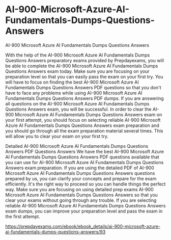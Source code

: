 # AI-900-Microsoft-Azure-AI-Fundamentals-Dumps-Questions-Answers
AI-900 Microsoft Azure AI Fundamentals Dumps Questions Answers

With the help of the AI-900 Microsoft Azure AI Fundamentals Dumps Questions Answers preparatory exams provided by Prepdayexams, you will be able to complete the AI-900 Microsoft Azure AI Fundamentals Dumps Questions Answers exam today. Make sure you are focusing on your preparation level so that you can easily pass the exam on your first try. You will have to focus on finding the best AI-900 Microsoft Azure AI Fundamentals Dumps Questions Answers PDF questions so that you don't have to face any problems while using AI-900 Microsoft Azure AI Fundamentals Dumps Questions Answers PDF dumps. If you are answering all questions on the AI-900 Microsoft Azure AI Fundamentals Dumps Questions Answers exam, you will be successful. In order to clear the AI-900 Microsoft Azure AI Fundamentals Dumps Questions Answers exam on your first attempt, you should focus on selecting reliable AI-900 Microsoft Azure AI Fundamentals Dumps Questions Answers exam preparation and you should go through all the exam preparation material several times. This will allow you to clear your exam on your first try.

Detailed AI-900 Microsoft Azure AI Fundamentals Dumps Questions Answers PDF Questions Answers
We have the best AI-900 Microsoft Azure AI Fundamentals Dumps Questions Answers PDF questions available that you can use for AI-900 Microsoft Azure AI Fundamentals Dumps Questions Answers exam preparation. If you are using the detailed PDF of AI-900 Microsoft Azure AI Fundamentals Dumps Questions Answers questions prepared by us, you can clarify your concepts and prepare for the exam efficiently. It's the right way to proceed so you can handle things the perfect way. Make sure you are focusing on using detailed prep exams AI-900 Microsoft Azure AI Fundamentals Dumps Questions Answers so that you clear your exams without going through any trouble. If you are selecting reliable AI-900 Microsoft Azure AI Fundamentals Dumps Questions Answers exam dumps, you can improve your preparation level and pass the exam in the first attempt.

https://prepdayexams.com/ebook/ebook_details/ai-900-microsoft-azure-ai-fundamentals-dumps-questions-answers/93
